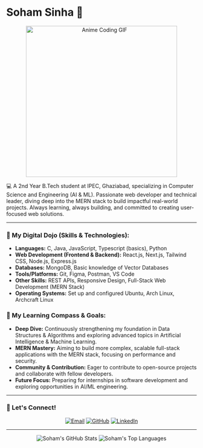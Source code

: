 # Soham Sinha 👋

<p align="center">
  <img src="https://media4.giphy.com/media/v1.Y2lkPTc5MGI3NjExanU4cnM1czU3Y2pvaHBuZGJrM2lvdW5yY3JhbDNmeWZtcGhydGU5dCZlcD12MV9pbnRlcm5hbF9naWZfYnlfaWQmY3Q9Zw/wwg1suUiTbCY8H8vIA/giphy.gif" alt="Anime Coding GIF" width="400"/>
</p>

💻 A 2nd Year B.Tech student at IPEC, Ghaziabad, specializing in Computer Science and Engineering (AI & ML).
Passionate web developer and technical leader, diving deep into the MERN stack to build impactful real-world projects. Always learning, always building, and committed to creating user-focused web solutions.

---

### 🚀 My Digital Dojo (Skills & Technologies):
-   **Languages:** C, Java, JavaScript, Typescript (basics), Python
-   **Web Development (Frontend & Backend):** React.js, Next.js, Tailwind CSS, Node.js, Express.js
-   **Databases:** MongoDB, Basic knowledge of Vector Databases
-   **Tools/Platforms:** Git, Figma, Postman, VS Code
-   **Other Skills:** REST APIs, Responsive Design, Full-Stack Web Development (MERN Stack)
-   **Operating Systems:** Set up and configured Ubuntu, Arch Linux, Archcraft Linux

### 🧭 My Learning Compass & Goals:

-   **Deep Dive:** Continuously strengthening my foundation in Data Structures & Algorithms and exploring advanced topics in Artificial Intelligence & Machine Learning.
-   **MERN Mastery:** Aiming to build more complex, scalable full-stack applications with the MERN stack, focusing on performance and security.
-   **Community & Contribution:** Eager to contribute to open-source projects and collaborate with fellow developers.
-   **Future Focus:** Preparing for internships in software development and exploring opportunities in AI/ML engineering.

---

### 📩 Let's Connect!

<p align="center">
  <a href="mailto:sohamsinha33@gmail.com"><img src="https://img.shields.io/badge/Gmail-D14836?style=for-the-badge&logo=gmail&logoColor=white" alt="Email"></a>
  <a href="https://github.com/PerfAct-Flip"><img src="https://img.shields.io/badge/GitHub-100000?style=for-the-badge&logo=github&logoColor=white" alt="GitHub"></a>
  <a href="https://www.linkedin.com/in/soham-sinha-pf"><img src="https://img.shields.io/badge/LinkedIn-0077B5?style=for-the-badge&logo=linkedin&logoColor=white" alt="LinkedIn"></a>
</p>

---

<p align="center">
  <img src="https://github-readme-stats.vercel.app/api?username=PerfAct-Flip&show_icons=true&theme=tokyonight&hide_rank=true&count_private=true" alt="Soham's GitHub Stats" />
  <img src="https://github-readme-stats.vercel.app/api/top-langs/?username=PerfAct-Flip&layout=compact&theme=tokyonight" alt="Soham's Top Languages" />
</p>
